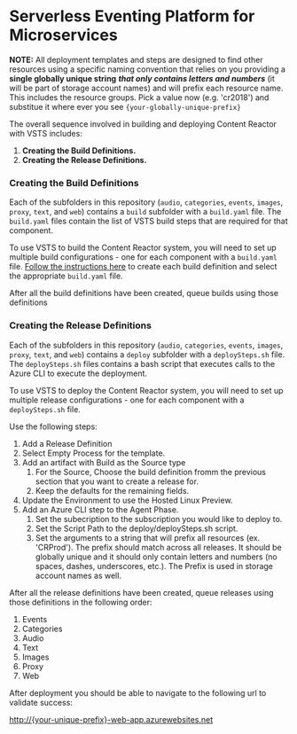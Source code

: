 # Serverless Eventing Platform for Microservices

**NOTE:** All deployment templates and steps are designed to find other resources using
a specific naming convention that relies on you providing a **single globally unique
string** __***that only contains letters and numbers***__ 
(it will be part of storage account names) and will prefix each resource name. 
This includes the resource groups.
Pick a value now (e.g. 'cr2018') and substitue it where ever you see 
`{your-globally-unique-prefix}`

The overall sequence involved in building and deploying Content Reactor 
with VSTS includes:

 1. **Creating the Build Definitions.**
 2. **Creating the Release Definitions.**
 
### Creating the Build Definitions

Each of the subfolders in this repository (`audio`, `categories`, `events`, 
`images`, `proxy`, `text`, and `web`) 
contains a `build` subfolder with a `build.yaml` file. The `build.yaml` 
files contain the list of VSTS build steps that are required for that component.

To use VSTS to build the Content Reactor system, you will need to set up multiple 
build configurations - one for each component with a `build.yaml` file. 
[Follow the instructions here](https://docs.microsoft.com/en-us/vsts/build-release/actions/build-yaml?view=vsts#manually-create-a-yaml-build-definition) 
to create each build definition and select the appropriate `build.yaml` file.

After all the build definitions have been created, queue builds using those definitions

### Creating the Release Definitions

Each of the subfolders in this repository (`audio`, `categories`, `events`, 
`images`, `proxy`, `text`, and `web`) 
contains a `deploy` subfolder with a `deploySteps.sh` file. The `deploySteps.sh` 
files contains a bash script that executes calls to the Azure CLI to execute 
the deployment.

To use VSTS to deploy the Content Reactor system, you will need to set up multiple 
release configurations - one for each component with a `deploySteps.sh` file. 

Use the following steps:

1. Add a Release Definition
2. Select Empty Process for the template.
2. Add an artifact with Build as the Source type
    1. For the Source, Choose the build definition fromm the previous section that you want to create a release for.
    2. Keep the defaults for the remaining fields.
3. Update the Environment to use the Hosted Linux Preview.
4. Add an Azure CLI step to the Agent Phase.
    1. Set the subecription to the subscription you would like to deploy to.
    2. Set the Script Path to the deploy/deploySteps.sh script.
    3. Set the arguments to a string that will prefix all resources (ex. 'CRProd').  The prefix should match across all releases.  It should be globally unique and it should only contain letters and numbers (no spaces, dashes, underscores, etc.).  The Prefix is used in storage account names as well.

After all the release definitions have been created, queue releases using those definitions in the following order:

1. Events
2. Categories
3. Audio
4. Text
5. Images
6. Proxy
7. Web

After deployment you should be able to navigate to the following url to validate success:

[http://{your-unique-prefix}-web-app.azurewebsites.net](http://{your-unique-prefix}-web-app.azurewebsites.net)

